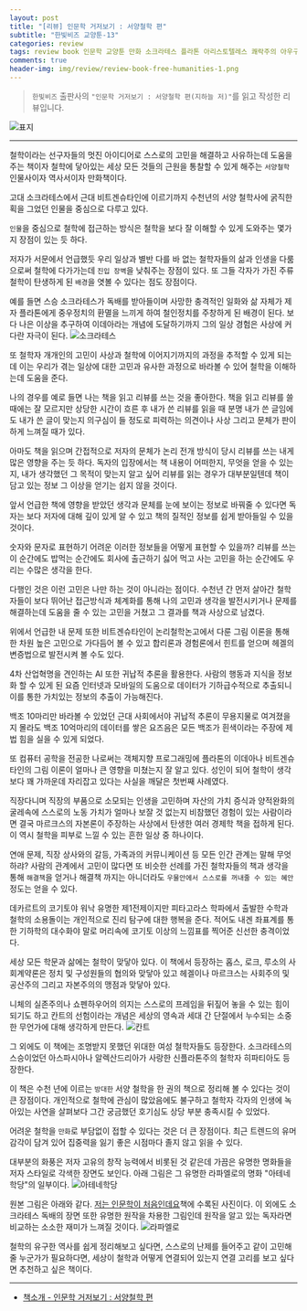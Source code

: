 ```yaml
---  
layout: post  
title: "[리뷰] 인문학 거저보기 : 서양철학 편"  
subtitle: "한빛비즈 교양툰-13"  
categories: review 
tags: review book 인문학 교양툰 만화 소크라테스 플라톤 아리스토텔레스 쾌락주의 아우구스티누스 공리주의 실존주의 비트겐슈타인 서양 철학 네이버베스트만화      
comments: true  
header-img: img/review/review-book-free-humanities-1.png
---  
```

  
> `한빛비즈` 출판사의 `"인문학 거저보기 : 서양철학 편(지하늘 저)"`를 읽고 작성한 리뷰입니다.  

![표지](https://telegeam.github.io/assets/img/review/review-book-free-humanities-1.png)  

---

철학이라는 선구자들의 멋진 아이디어로 스스로의 고민을 해결하고 사유하는데 도움을 주는 책이자 철학에 닿아있는 세상 모든 것들의 근원을 통찰할 수 있게 해주는 `서양철학` 인물사이자 역사서이자 만화책이다.

고대 소크라테스에서 근대 비트겐슈타인에 이르기까지 수천년의 서양 철학사에 굵직한 획을 그었던 인물을 중심으로 다루고 있다. 

`인물`을 중심으로 철학에 접근하는 방식은 철학을 보다 잘 이해할 수 있게 도와주는 몇가지 장점이 있는 듯 하다.

저자가 서문에서 언급했듯 우리 일상과 별반 다를 바 없는 철학자들의 삶과 인생을 다룸으로써 철학에 다가가는데 `진입 장벽`을 낮춰주는 장점이 있다. 또 그들 각자가 가진 주류 철학이 탄생하게 된 `배경`을 엿볼 수 있다는 점도 장점이다. 

예를 들면 스승 소크라테스가 독배를 받아들이며 사망한 충격적인 일화와 삶 자체가 제자 플라톤에게 중우정치의 환멸을 느끼게 하여 철인정치를 주창하게 된 배경이 된다. 보다 나은 이상을 추구하여 이데아라는 개념에 도달하기까지 그의 일상 경험은 사상에 커다란 자극이 된다.
![소크라테스](https://telegeam.github.io/assets/img/review/review-book-free-humanities-2.png)  

또 철학자 개개인의 고민이 사상과 철학에 이어지기까지의 과정을 추적할 수 있게 되는데 이는 우리가 겪는 일상에 대한 고민과 유사한 과정으로 바라볼 수 있어 철학을 이해하는데 도움을 준다.

나의 경우를 예로 들면 나는 책을 읽고 리뷰를 쓰는 것을 좋아한다. 책을 읽고 리뷰를 쓸 때에는 잘 모르지만 상당한 시간이 흐른 후 내가 쓴 리뷰를 읽을 때 분명 내가 쓴 글임에도 내가 쓴 글이 맞는지 의구심이 들 정도로 피력하는 의견이나 사상 그리고 문체가 판이하게 느껴질 때가 있다.

아마도 책을 읽으며 간접적으로 저자의 문체가 논리 전개 방식이 당시 리뷰를 쓰는 내게 많은 영향을 주는 듯 하다. 독자의 입장에서는 책 내용이 어떠한지, 무엇을 얻을 수 있는지, 내가 생각했던 그 목적이 맞는지 알고 싶어 리뷰를 읽는 경우가 대부분일텐데 책이 담고 있는 정보 그 이상을 얻기는 쉽지 않을 것이다.

앞서 언급한 책에 영향을 받았던 생각과 문체를 눈에 보이는 정보로 바꿔줄 수 있다면 독자는 보다 저자에 대해 깊이 있게 알 수 있고 책의 질적인 정보를 쉽게 받아들일 수 있을 것이다. 

숫자와 문자로 표현하기 어려운 이러한 정보들을 어떻게 표현할 수 있을까? 리뷰를 쓰는 이 순간에도 밥먹는 순간에도 회사에 출근하기 싫어 먹고 사는 고민을 하는 순간에도 우리는 수많은 생각을 한다.

다행인 것은 이런 고민은 나만 하는 것이 아니라는 점이다. 수천년 간 먼저 살아간 철학자들이 보다 뛰어난 접근방식과 체계화를 통해 나의 고민과 생각을 발전시키거나 문제를 해결하는데 도움을 줄 수 있는 고민을 거쳤고 그 결과를 책과 사상으로 남겼다.

위에서 언급한 내 문제 또한 비트겐슈타인이 논리철학논고에서 다룬 그림 이론을 통해 한 차원 높은 고민으로 가다듬어 볼 수 있고 합리론과 경험론에서 힌트를 얻으며 헤겔의 변증법으로 발전시켜 볼 수도 있다. 

4차 산업혁명을 견인하는 AI 또한 귀납적 추론을 활용한다. 사람의 행동과 지식을 정보화 할 수 있게 된 요즘 인터넷과 모바일의 도움으로 데이터가 기하급수적으로 추출되니 이를 통한 가치있는 정보의 추출이 가능해진다.

백조 10마리만 바라볼 수 있었던 근대 사회에서야 귀납적 추론이 무용지물로 여겨졌을지 몰라도 백조 10억마리의 데이터를 쌓은 요즈음은 모든 백조가 흰색이라는 주장에 제법 힘을 실을 수 있게 되었다.

또 컴퓨터 공학을 전공한 나로써는 객체지향 프로그래밍에 플라톤의 이데아나 비트겐슈타인의 그림 이론이 얼마나 큰 영향을 미쳤는지 잘 알고 있다. 성인이 되어 철학이 생각보다 꽤 가까운데 자리잡고 있다는 사실을 깨달은 첫번째 사례였다.

직장다니며 직장의 부품으로 소모되는 인생을 고민하며 자산의 가치 증식과 양적완화의 굴레속에 스스로의 노동 가치가 얼마나 보잘 것 없는지 비참했던 경험이 있는 사람이라면 결국 마르크스의 자본론이 주장하는 사상에서 탄생한 여러 경제학 책을 접하게 된다. 이 역시 철학을 피부로 느낄 수 있는 흔한 일상 중 하나이다.

연애 문제, 직장 상사와의 갈등, 가족과의 커뮤니케이션 등 모든 인간 관계는 말해 무엇하랴? 사람의 관계에서 고민이 많다면 또 비슷한 선례를 가진 철학자들의 책과 생각을 통해 `해결책`을 얻거나 해결책 까지는 아니더라도 `우물안에서 스스로를 꺼내줄 수 있는 혜안` 정도는 얻을 수 있다.

데카르트의 코기토야 워낙 유명한 제1전제이지만 피타고라스 학파에서 출발한 수학과 철학의 소용돌이는 개인적으로 진리 탐구에 대한 행복을 준다. 적어도 내겐 좌표계를 통한 기하학의 대수화야 말로 머리속에 코기토 이상의 느낌표를 찍어준 신선한 충격이었다.

세상 모든 학문과 삶에는 철학이 맞닿아 있다. 이 책에서 등장하는 홉스, 로크, 루소의 사회계약론은 정치 및 구성원들의 협의와 맞닿아 있고 헤겔이나 마르크스는 사회주의 및 공산주의 그리고 자본주의의 맹점과 맞닿아 있다. 

니체의 실존주의나 쇼펜하우어의 의지는 스스로의 프레임을 뒤짚어 놓을 수 있는 힘이 되기도 하고 칸트의 선험이라는 개념은 세상의 영속과 세대 간 단절에서 누수되는 소중한 무언가에 대해 생각하게 만든다. 
![칸트](https://telegeam.github.io/assets/img/review/review-book-free-humanities-4.png)  

그 외에도 이 책에는 조명받지 못했던 위대한 여성 철학자들도 등장한다. 소크라테스의 스승이었던 아스파시아나 알렉산드리아가 사랑한 신플라톤주의 철학자 히파티아도 등장한다.

이 책은 수천 년에 이르는 `방대한` 서양 철학을 한 권의 책으로 정리해 볼 수 있다는 것이 큰 장점이다. 개인적으로 철학에 관심이 많았음에도 불구하고 철학자 각자의 인생에 녹아있는 사연을 살펴보다 그간 궁금했던 호기심도 상당 부분 충족시킬 수 있었다.

어려운 철학을 `만화`로 부담없이 접할 수 있다는 것은 더 큰 장점이다. 최근 트렌드의 유머 감각이 담겨 있어 집중력을 잃기 좋은 시점마다 졸지 않고 읽을 수 있다. 

대부분의 화풍은 저자 고유의 창작 능력에서 비롯된 것 같은데 가끔은 유명한 명화들을 저자 스타일로 각색한 장면도 보인다. 아래 그림은 그 유명한 라파엘로의 명화 "아테네학당"의 일부이다.
![아테네학당](https://telegeam.github.io/assets/img/review/review-book-free-humanities-3.png)  

원본 그림은 아래와 같다. [저는 인문학이 처음인데요](https://telegeam.github.io/review/2021/07/11/review-book-fitst-humanities/)책에 수록된 사진이다. 이 외에도 소크라테스 독배의 장면 또한 유명한 원작을 차용한 그림인데 원작을 알고 있는 독자라면 비교하는 소소한 재미가 느껴질 것이다.
![라파엘로](https://telegeam.github.io/assets/img/review/review-book-fitst-humanities-3.png)  

철학의 유구한 역사를 쉽게 정리해보고 싶다면, 스스로의 난제를 들어주고 같이 고민해줄 누군가가 필요하다면, 세상이 철학과 어떻게 연결되어 있는지 연결 고리를 보고 싶다면 추천하고 싶은 책이다.

---

* [책소개 - 인문학 거저보기 : 서양철학 편](http://www.yes24.com/Product/Goods/103452931?OzSrank=1)


